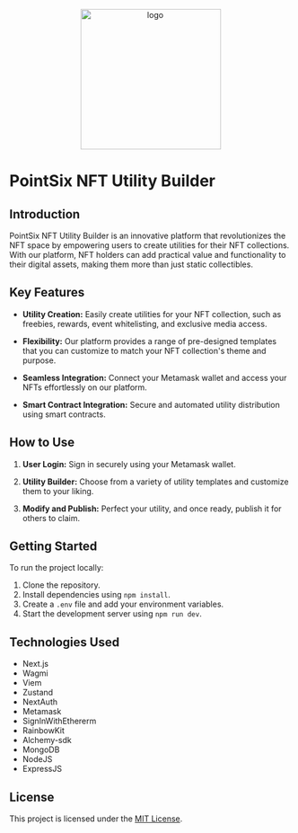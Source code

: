 
<p align="center">
  <img width='250rem' src='https://github.com/codeReadyy/utility/assets/17539531/91a0ccba-88d7-4b53-8ba1-2bae02f05526' alt='logo'/>
</p>

# PointSix NFT Utility Builder

## Introduction

PointSix NFT Utility Builder is an innovative platform that revolutionizes the NFT space by empowering users to create utilities for their NFT collections. With our platform, NFT holders can add practical value and functionality to their digital assets, making them more than just static collectibles.

## Key Features

- **Utility Creation:** Easily create utilities for your NFT collection, such as freebies, rewards, event whitelisting, and exclusive media access.

- **Flexibility:** Our platform provides a range of pre-designed templates that you can customize to match your NFT collection's theme and purpose.

- **Seamless Integration:** Connect your Metamask wallet and access your NFTs effortlessly on our platform.

- **Smart Contract Integration:** Secure and automated utility distribution using smart contracts.

## How to Use

1. **User Login:** Sign in securely using your Metamask wallet.

2. **Utility Builder:** Choose from a variety of utility templates and customize them to your liking.

3. **Modify and Publish:** Perfect your utility, and once ready, publish it for others to claim.

## Getting Started

To run the project locally:

1. Clone the repository.
2. Install dependencies using `npm install`.
3. Create a `.env` file and add your environment variables.
4. Start the development server using `npm run dev`.

## Technologies Used

- Next.js
- Wagmi
- Viem
- Zustand
- NextAuth
- Metamask
- SignInWithEthererm
- RainbowKit
- Alchemy-sdk
- MongoDB
- NodeJS
- ExpressJS

## License

This project is licensed under the [MIT License](LICENSE).
